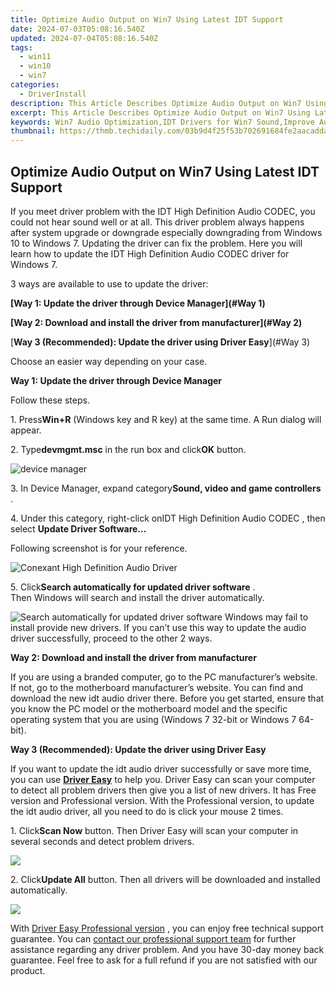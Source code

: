 ```yaml
---
title: Optimize Audio Output on Win7 Using Latest IDT Support
date: 2024-07-03T05:08:16.540Z
updated: 2024-07-04T05:08:16.540Z
tags:
  - win11
  - win10
  - win7
categories:
  - DriverInstall
description: This Article Describes Optimize Audio Output on Win7 Using Latest IDT Support
excerpt: This Article Describes Optimize Audio Output on Win7 Using Latest IDT Support
keywords: Win7 Audio Optimization,IDT Drivers for Win7 Sound,Improve Audio Quality in Win7,Latest IDT Drivers for PC Sound,Upgrade Win7 Audio Output,Windows 7 Sound Enhancement with IDT,optimize audio output on win7 using latest idt support
thumbnail: https://thmb.techidaily.com/03b9d4f25f53b702691684fe2aacadda124f8e51ce8909742113d79362ddfedd.jpg
---
```


## Optimize Audio Output on Win7 Using Latest IDT Support

If you meet driver problem with the IDT High Definition Audio CODEC, you could not hear sound well or at all. This driver problem always happens after system upgrade or downgrade especially downgrading from Windows 10 to Windows 7\. Updating the driver can fix the problem. Here you will learn how to update the  IDT High Definition Audio CODEC driver for Windows 7.  
  
 3 ways are available to use to update the driver:  
  
**[Way 1: Update the driver through Device Manager](#Way 1)**
  
**[Way 2: Download and install the driver from manufacturer](#Way 2)**
  
[**Way 3 (Recommended): Update the driver using Driver Easy**](#Way 3)
  
 Choose an easier way depending on your case.
  
 **Way 1: Update the driver through Device Manager**
  
 Follow these steps.  
  
 1\. Press**Win+R** (Windows key and R key) at the same time. A Run dialog will appear.  

 2\. Type**devmgmt.msc** in the run box and click**OK** button.  
  
![device manager](https://images.drivereasy.com/wp-content/uploads/2016/08/img_57a2b995bbf3d.png)

 3\. In Device Manager, expand category**Sound, video and game controllers** .  

 4\. Under this category, right-click onIDT High Definition Audio CODEC , then select **Update Driver Software…**
  
 Following screenshot is for your reference.  
  
![Conexant High Definition Audio Driver](https://images.drivereasy.com/wp-content/uploads/2016/08/img_57a2dcb90dfb0.png)
  
 5\. Click**Search automatically for updated driver software** .  
 Then Windows will search and install the driver automatically.  
  
![Search automatically for updated driver software](https://images.drivereasy.com/wp-content/uploads/2016/08/img_57a2dd02c527b.png)
 Windows may fail to install provide new drivers. If you can’t use this way to update the audio driver successfully, proceed to the other 2 ways.  
  
 **Way 2: Download and install the driver from manufacturer**
  
 If you are using a branded computer, go to the PC manufacturer’s website. If not, go to the motherboard manufacturer’s website. You can find and download the new idt audio driver there. Before you get started, ensure that you know the PC model or the motherboard model and the specific operating system that you are using (Windows 7 32-bit or Windows 7 64-bit).  
  
 **Way 3 (Recommended): Update the driver using Driver Easy**
  
 If you want to update the idt audio driver successfully or save more time, you can use **[Driver Easy](https://tools.techidaily.com/drivereasy/download/)**  to help you. Driver Easy can scan your computer to detect all problem drivers then give you a list of new drivers. It has Free version and Professional version. With the Professional version, to update the idt audio driver, all you need to do is click your mouse 2 times.
  
 1\. Click**Scan Now** button. Then Driver Easy will scan your computer in several seconds and detect problem drivers.  
  
![](https://images.drivereasy.com/wp-content/uploads/2017/04/img_590074a2c235f.png)

 2\. Click**Update All** button. Then all drivers will be downloaded and installed automatically.
  
![](https://images.drivereasy.com/wp-content/uploads/2017/04/img_59007710c0fce.jpg)

 With [Driver Easy Professional version](https://tools.techidaily.com/drivereasy/download/) , you can enjoy free technical support guarantee. You can [contact our professional support team](https://tools.techidaily.com/drivereasy/download/) for further assistance regarding any driver problem. And you have 30-day money back guarantee. Feel free to ask for a full refund if you are not satisfied with our product.

<ins class="adsbygoogle"
     style="display:block"
     data-ad-format="autorelaxed"
     data-ad-client="ca-pub-7571918770474297"
     data-ad-slot="1223367746"></ins>



<ins class="adsbygoogle"
     style="display:block"
     data-ad-client="ca-pub-7571918770474297"
     data-ad-slot="8358498916"
     data-ad-format="auto"
     data-full-width-responsive="true"></ins>


